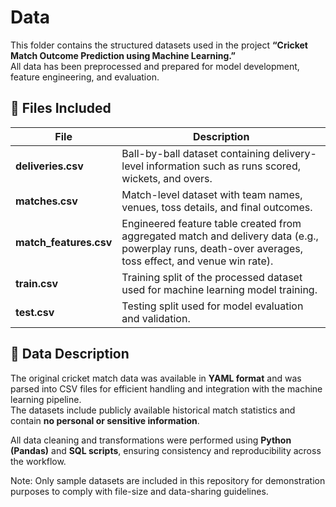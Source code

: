 # Data

This folder contains the structured datasets used in the project **“Cricket Match Outcome Prediction using Machine Learning.”**  
All data has been preprocessed and prepared for model development, feature engineering, and evaluation.

## 📂 Files Included

| File | Description |
|------|-------------|
| **deliveries.csv** | Ball-by-ball dataset containing delivery-level information such as runs scored, wickets, and overs. |
| **matches.csv** | Match-level dataset with team names, venues, toss details, and final outcomes. |
| **match_features.csv** | Engineered feature table created from aggregated match and delivery data (e.g., powerplay runs, death-over averages, toss effect, and venue win rate). |
| **train.csv** | Training split of the processed dataset used for machine learning model training. |
| **test.csv** | Testing split used for model evaluation and validation. |

## 🧩 Data Description

The original cricket match data was available in **YAML format** and was parsed into CSV files for efficient handling and integration with the machine learning pipeline.  
The datasets include publicly available historical match statistics and contain **no personal or sensitive information**.

All data cleaning and transformations were performed using **Python (Pandas)** and **SQL scripts**, ensuring consistency and reproducibility across the workflow.

Note:
Only sample datasets are included in this repository for demonstration purposes to comply with file-size and data-sharing guidelines.


